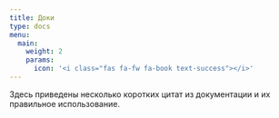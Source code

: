 ```yaml
---
title: Доки
type: docs
menu:
  main:
    weight: 2
    params:
      icon: '<i class="fas fa-fw fa-book text-success"></i>'
---
```


Здесь приведены несколько коротких цитат из документации и их правильное использование.
